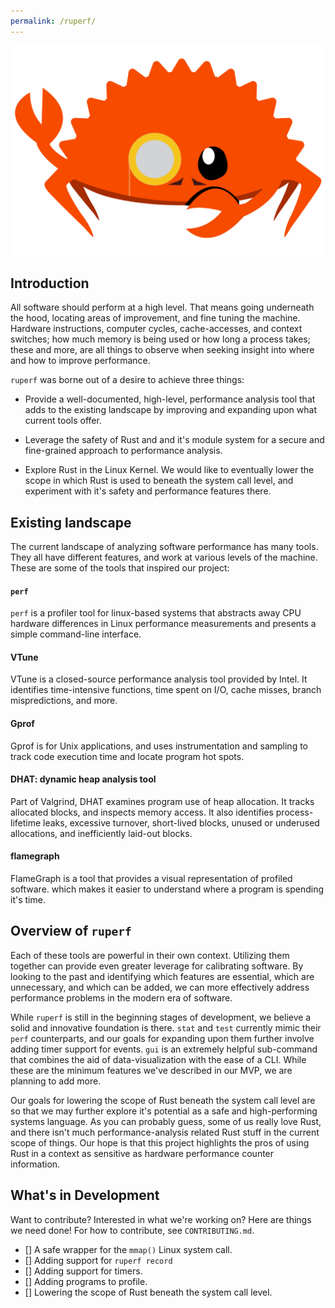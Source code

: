 ```yaml
---
permalink: /ruperf/
---
```



![Ruperf The Crab](./assets/Ruperf-The-Crab.jpg)
## Introduction

All software should perform at a high level. That means going underneath the hood, 
locating areas of improvement, and fine tuning the machine. 
Hardware instructions, computer cycles, cache-accesses,
and context switches; how much memory is being used or how long a process takes; 
these and more, are all things to observe when seeking insight into where and how to improve performance.

`ruperf` was borne out of a desire to achieve three things:

- Provide a well-documented, high-level, performance analysis tool that adds to the existing landscape 
  by improving and expanding upon what current tools offer.

- Leverage the safety of Rust and and it's module system for a secure and fine-grained approach 
  to performance analysis.

- Explore Rust in the Linux Kernel. We would like to eventually lower the scope in which Rust is used
  to beneath the system call level, and experiment with it's safety and performance features there.


## Existing landscape

The current landscape of analyzing software performance has many tools. 
They all have different features, and work at various levels of the machine.
These are some of the tools that inspired our project:

#### `perf`

`perf` is a profiler tool for linux-based systems that abstracts away CPU hardware differences in 
Linux performance measurements and presents a simple command-line interface. 

#### VTune

VTune is a closed-source performance analysis tool provided by Intel. It identifies
time-intensive functions, time spent on I/O, cache misses, branch mispredictions, and more.

#### Gprof

Gprof is for Unix applications, and uses instrumentation and sampling to 
track code execution time and locate program hot spots. 

#### DHAT: dynamic heap analysis tool

Part of Valgrind, DHAT examines program use of heap allocation. 
It tracks allocated blocks, and inspects memory access. 
It also identifies process-lifetime leaks, excessive turnover, 
short-lived blocks, unused or underused allocations, and inefficiently laid-out blocks.

#### flamegraph

FlameGraph is a tool that provides a visual representation of profiled software.
which makes it easier to understand where a program is spending it's time.


## Overview of `ruperf`

Each of these tools are powerful in their own context. Utilizing them together 
can provide even greater leverage for calibrating software. By looking to the past
and identifying which features are essential, which are unnecessary, and which can be added,
we can more effectively address performance problems in the modern era of software.

While `ruperf` is still in the beginning stages of development, we believe a solid
and innovative foundation is there. `stat` and `test` currently mimic their `perf` counterparts,
and our goals for expanding upon them further involve adding timer support for events.
`gui` is an extremely helpful sub-command that combines the aid of data-visualization with the ease of a CLI.
While these are the minimum features we've described in our MVP, we are planning to add more.

Our goals for lowering the scope of Rust beneath the system call level are so that
we may further explore it's potential as a safe and high-performing systems language.
As you can probably guess, some of us really love Rust, and there isn't much
performance-analysis related Rust stuff in the current scope of things. Our hope is that
this project highlights the pros of using Rust in a context as sensitive as 
hardware performance counter information.


## What's in Development

Want to contribute? Interested in what we're working on? Here are things we need done!
For how to contribute, see `CONTRIBUTING.md`.


- [] A safe wrapper for the `mmap()` Linux system call.
- [] Adding support for `ruperf record`
- [] Adding support for timers.
- [] Adding programs to profile.
- [] Lowering the scope of Rust beneath the system call level.

